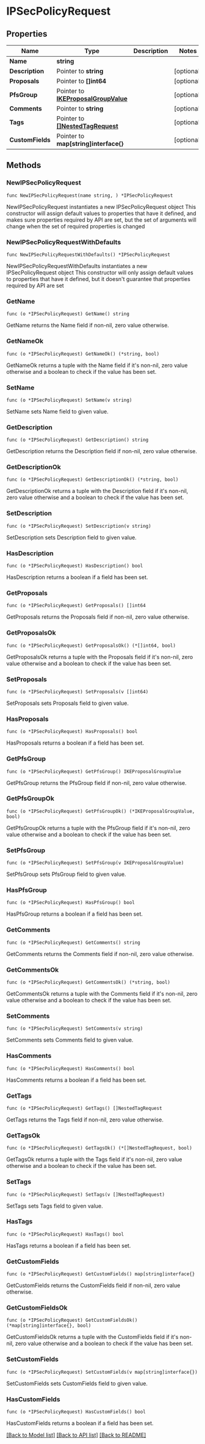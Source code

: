 # IPSecPolicyRequest

## Properties

Name | Type | Description | Notes
------------ | ------------- | ------------- | -------------
**Name** | **string** |  | 
**Description** | Pointer to **string** |  | [optional] 
**Proposals** | Pointer to **[]int64** |  | [optional] 
**PfsGroup** | Pointer to [**IKEProposalGroupValue**](IKEProposalGroupValue.md) |  | [optional] 
**Comments** | Pointer to **string** |  | [optional] 
**Tags** | Pointer to [**[]NestedTagRequest**](NestedTagRequest.md) |  | [optional] 
**CustomFields** | Pointer to **map[string]interface{}** |  | [optional] 

## Methods

### NewIPSecPolicyRequest

`func NewIPSecPolicyRequest(name string, ) *IPSecPolicyRequest`

NewIPSecPolicyRequest instantiates a new IPSecPolicyRequest object
This constructor will assign default values to properties that have it defined,
and makes sure properties required by API are set, but the set of arguments
will change when the set of required properties is changed

### NewIPSecPolicyRequestWithDefaults

`func NewIPSecPolicyRequestWithDefaults() *IPSecPolicyRequest`

NewIPSecPolicyRequestWithDefaults instantiates a new IPSecPolicyRequest object
This constructor will only assign default values to properties that have it defined,
but it doesn't guarantee that properties required by API are set

### GetName

`func (o *IPSecPolicyRequest) GetName() string`

GetName returns the Name field if non-nil, zero value otherwise.

### GetNameOk

`func (o *IPSecPolicyRequest) GetNameOk() (*string, bool)`

GetNameOk returns a tuple with the Name field if it's non-nil, zero value otherwise
and a boolean to check if the value has been set.

### SetName

`func (o *IPSecPolicyRequest) SetName(v string)`

SetName sets Name field to given value.


### GetDescription

`func (o *IPSecPolicyRequest) GetDescription() string`

GetDescription returns the Description field if non-nil, zero value otherwise.

### GetDescriptionOk

`func (o *IPSecPolicyRequest) GetDescriptionOk() (*string, bool)`

GetDescriptionOk returns a tuple with the Description field if it's non-nil, zero value otherwise
and a boolean to check if the value has been set.

### SetDescription

`func (o *IPSecPolicyRequest) SetDescription(v string)`

SetDescription sets Description field to given value.

### HasDescription

`func (o *IPSecPolicyRequest) HasDescription() bool`

HasDescription returns a boolean if a field has been set.

### GetProposals

`func (o *IPSecPolicyRequest) GetProposals() []int64`

GetProposals returns the Proposals field if non-nil, zero value otherwise.

### GetProposalsOk

`func (o *IPSecPolicyRequest) GetProposalsOk() (*[]int64, bool)`

GetProposalsOk returns a tuple with the Proposals field if it's non-nil, zero value otherwise
and a boolean to check if the value has been set.

### SetProposals

`func (o *IPSecPolicyRequest) SetProposals(v []int64)`

SetProposals sets Proposals field to given value.

### HasProposals

`func (o *IPSecPolicyRequest) HasProposals() bool`

HasProposals returns a boolean if a field has been set.

### GetPfsGroup

`func (o *IPSecPolicyRequest) GetPfsGroup() IKEProposalGroupValue`

GetPfsGroup returns the PfsGroup field if non-nil, zero value otherwise.

### GetPfsGroupOk

`func (o *IPSecPolicyRequest) GetPfsGroupOk() (*IKEProposalGroupValue, bool)`

GetPfsGroupOk returns a tuple with the PfsGroup field if it's non-nil, zero value otherwise
and a boolean to check if the value has been set.

### SetPfsGroup

`func (o *IPSecPolicyRequest) SetPfsGroup(v IKEProposalGroupValue)`

SetPfsGroup sets PfsGroup field to given value.

### HasPfsGroup

`func (o *IPSecPolicyRequest) HasPfsGroup() bool`

HasPfsGroup returns a boolean if a field has been set.

### GetComments

`func (o *IPSecPolicyRequest) GetComments() string`

GetComments returns the Comments field if non-nil, zero value otherwise.

### GetCommentsOk

`func (o *IPSecPolicyRequest) GetCommentsOk() (*string, bool)`

GetCommentsOk returns a tuple with the Comments field if it's non-nil, zero value otherwise
and a boolean to check if the value has been set.

### SetComments

`func (o *IPSecPolicyRequest) SetComments(v string)`

SetComments sets Comments field to given value.

### HasComments

`func (o *IPSecPolicyRequest) HasComments() bool`

HasComments returns a boolean if a field has been set.

### GetTags

`func (o *IPSecPolicyRequest) GetTags() []NestedTagRequest`

GetTags returns the Tags field if non-nil, zero value otherwise.

### GetTagsOk

`func (o *IPSecPolicyRequest) GetTagsOk() (*[]NestedTagRequest, bool)`

GetTagsOk returns a tuple with the Tags field if it's non-nil, zero value otherwise
and a boolean to check if the value has been set.

### SetTags

`func (o *IPSecPolicyRequest) SetTags(v []NestedTagRequest)`

SetTags sets Tags field to given value.

### HasTags

`func (o *IPSecPolicyRequest) HasTags() bool`

HasTags returns a boolean if a field has been set.

### GetCustomFields

`func (o *IPSecPolicyRequest) GetCustomFields() map[string]interface{}`

GetCustomFields returns the CustomFields field if non-nil, zero value otherwise.

### GetCustomFieldsOk

`func (o *IPSecPolicyRequest) GetCustomFieldsOk() (*map[string]interface{}, bool)`

GetCustomFieldsOk returns a tuple with the CustomFields field if it's non-nil, zero value otherwise
and a boolean to check if the value has been set.

### SetCustomFields

`func (o *IPSecPolicyRequest) SetCustomFields(v map[string]interface{})`

SetCustomFields sets CustomFields field to given value.

### HasCustomFields

`func (o *IPSecPolicyRequest) HasCustomFields() bool`

HasCustomFields returns a boolean if a field has been set.


[[Back to Model list]](../README.md#documentation-for-models) [[Back to API list]](../README.md#documentation-for-api-endpoints) [[Back to README]](../README.md)


